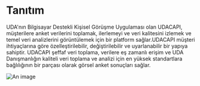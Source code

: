 
# Tanıtım

UDA'nın Bilgisayar Destekli Kişisel Görüşme Uygulaması olan UDACAPI, müşterilere anket verilerini toplamak, ilerlemeyi ve veri kalitesini izlemek ve temel veri analizlerini görüntülemek için bir platform sağlar.UDACAPI müşteri ihtiyaçlarına göre özelleştirilebilir, değiştirilebilir ve uyarlanabilir bir yapıya sahiptir. UDACAPI şeffaf veri toplama, verilere eş zamanlı erişim ve UDA Danışmanlığın  kaliteli veri toplama ve analizi için en yüksek standartlara bağlılığının bir parçası olarak görsel anket sonuçları sağlar.

![An image](/UdacapiProcess_tr.png)
